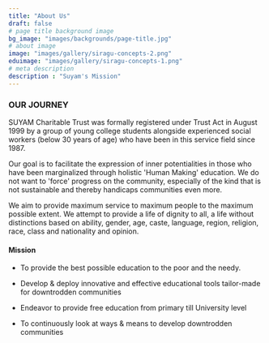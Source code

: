```yaml
---
title: "About Us"
draft: false
# page title background image
bg_image: "images/backgrounds/page-title.jpg"
# about image
image: "images/gallery/siragu-concepts-2.png"
eduimage: "images/gallery/siragu-concepts-1.png"
# meta description
description : "Suyam's Mission"
---
```


### OUR JOURNEY

SUYAM Charitable Trust was formally registered under Trust Act in August 1999 
by a group of young college students alongside experienced social workers 
(below 30 years of age) who have been in this service field since 1987.

Our goal is to facilitate the expression of inner potentialities in those who 
have been marginalized through holistic 'Human Making' education. We 
do not want to 'force' progress on the community, especially of the kind that 
is not sustainable and thereby handicaps communities even more.

We aim to provide maximum service to maximum people to the maximum possible 
extent. We attempt to provide a life of dignity to all, a life without 
distinctions based on ability, gender, age, caste, language, region, religion, 
race, class and nationality and opinion.

#### Mission

 * To provide the best possible education to the poor and the needy.

 * Develop & deploy innovative and effective educational tools tailor-made
   for downtrodden communities

 * Endeavor to provide free education from primary till University level
 * To continuously look at ways & means to develop downtrodden communities
